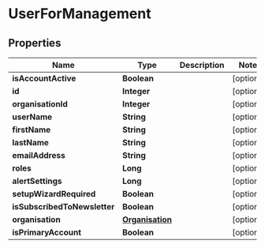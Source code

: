 

# UserForManagement

## Properties

Name | Type | Description | Notes
------------ | ------------- | ------------- | -------------
**isAccountActive** | **Boolean** |  |  [optional]
**id** | **Integer** |  |  [optional]
**organisationId** | **Integer** |  |  [optional]
**userName** | **String** |  |  [optional]
**firstName** | **String** |  |  [optional]
**lastName** | **String** |  |  [optional]
**emailAddress** | **String** |  |  [optional]
**roles** | **Long** |  |  [optional]
**alertSettings** | **Long** |  |  [optional]
**setupWizardRequired** | **Boolean** |  |  [optional]
**isSubscribedToNewsletter** | **Boolean** |  |  [optional]
**organisation** | [**Organisation**](Organisation.md) |  |  [optional]
**isPrimaryAccount** | **Boolean** |  |  [optional]




